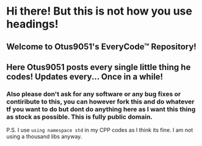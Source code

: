 # Hi there! But this is not how you use headings!
## Welcome to Otus9051's EveryCode™ Repository!
## Here Otus9051 posts every single little thing he codes! Updates every... Once in a while!
### Also please don't ask for any software or any bug fixes or contiribute to this, you can however fork this and do whatever tf you want to do but dont do anything here as I want this thing as stock as possible. This is fully public domain.

P.S. I use ```using namespace std``` in my CPP codes as I think its fine. I am not using a thousand libs anyway.
